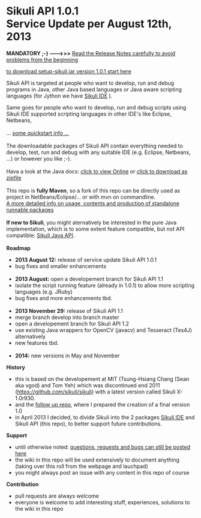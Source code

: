 Sikuli API 1.0.1 <br />Service Update per August 12th, 2013
===========
**MANDATORY ;-) --->>>** [Read the Release Notes carefully to avoid problems from the beginning](https://github.com/RaiMan/SikuliX-API/wiki/Release-Notes-API)

[to download setup-sikuli.jar version 1.0.1 start here](http://www.sikuli.org/download.html)

Sikuli API is targeted at people who want to develop, run and debug programs in Java, other Java based languages or Java aware scripting languages (for Jython we have [Sikuli IDE](https://github.com/RaiMan/SikuliX-IDE) ).

Same goes for people who want to develop, run and debug scripts using Sikuli IDE supported scripting languages in other IDE's like Eclipse, Netbeans, 
<br /><br />... [some quickstart info ...](https://github.com/RaiMan/SikuliX-API/wiki/Usage-in-Java-programming)
<br /><br />
The downloadable packages of Sikuli API contain everything needed to develop, test, run and debug with any suitable IDE (e.g. Eclipse, Netbeans, ...) or however you like ;-).
<br /><br />
Hava a look at the Java docs: 
[click to view Online](https://dl.dropboxusercontent.com/u/42895525/SikuliX/SikuliX-API-JavaDocs/index.html)
 or [click to download as zipfile](https://dl.dropboxusercontent.com/u/42895525/SikuliX/SikuliX-API-JavaDocs.zip)
<br /><br />
This repo is **fully Maven**, so a fork of this repo can be directly used as project in NetBeans/Eclipse/... or with mvn on commandline.<br />
[A more detailed info on usage, contents and production of standalone runnable packages](https://github.com/RaiMan/SikuliX-API/wiki/Maven-support)
<br /><br />
**If new to Sikuli**, you might aternatively be interested in the pure Java implementation, which is to some extent feature compatible, but not API compatible: [Sikuli Java API](http://code.google.com/p/sikuli-api).
<br /><br />
**Roadmap**
 - **2013 August 12:** release of service update Sikuli API 1.0.1
  - bug fixes and smaller enhancements 
<br /><br />
 - **2013 August:** open a developement branch for Sikuli API 1.1
  - isolate the script running feature (already in 1.0.1) to allow more scripting languages (e.g. JRuby)
  - bug fixes and more enhancements tbd.
<br /><br />
 - **2013 November 29:** release of Sikuli API 1.1
  - merge branch develop into branch master
  - open a developement branch for Sikuli API 1.2
  - use existing Java wrappers for OpenCV (javacv) and Tesseract (Tes4J) alternatively
  - new features tbd.
<br /><br />
 - **2014:** new versions in May and November

**History**
 - this is based on the developement at MIT (Tsung-Hsiang Chang (Sean aka vgod) and Tom Yeh) which was discontinued end 2011 (https://github.com/sikuli/sikuli) with a latest version called Sikuli X-1.0r930.
 - and the [follow up repo](https://github.com/RaiMan/Sikuli12.11), where I prepared the creation of a final version 1.0
 - in April 2013 I decided, to divide Sikuli into the 2 packages [Sikuli IDE](https://github.com/RaiMan/SikuliX-IDE) and Sikuli API (this repo), to better support future contributions.

**Support**
 - until otherwise noted: [questions, requests and bugs can still be posted here](https://answers.launchpad.net/sikuli)
 - the wiki in this repo will be used extensively to document anything (taking over this roll from the webpage and lauchpad)
 - you might always post an issue with any content in this repo of course

**Contribution**
 - pull requests are always welcome
 - everyone is welcome to add interesting stuff, experiences, solutions to the wiki in this repo
